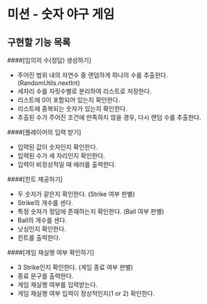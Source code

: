 # 미션 - 숫자 야구 게임

## 구현할 기능 목록
####[임의의 수(정답) 생성하기]
- 주어진 범위 내의 자연수 중 랜덤하게 하나의 수를 추출한다. (RandomUtils.nextInt)
- 세자리 수를 자릿수별로 분리하여 리스트로 저장한다.
- 리스트에 0이 포함되어 있는지 확인한다.
- 리스트에 중복되는 숫자가 있는지 확인한다.
- 추출된 수가 주어진 조건에 만족하지 않을 경우, 다시 랜덤 수를 추출한다.

####[플레이어의 입력 받기]
- 입력된 값이 숫자인지 확인한다.
- 입력된 수가 세 자리인지 확인한다.
- 입력이 비정상적일 때 에러를 출력한다.

####[힌트 제공하기]
- 두 숫자가 같은지 확인한다. (Strike 여부 판별)
- Strike의 개수를 센다.
- 특정 숫자가 정답에 존재하는지 확인한다. (Ball 여부 판별)
- Ball의 개수를 센다.
- 낫싱인지 확인한다.
- 힌트를 출력한다.

####[게임 재실행 여부 확인하기]
- 3 Strike인지 확인한다. (게임 종료 여부 판별)
- 종료 문구를 출력한다.
- 게임 재실행 여부를 입력받는다.
- 게임 재실행 여부 입력이 정상적인지(1 or 2) 확인한다.